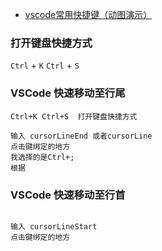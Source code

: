 

- [vscode常用快捷键（动图演示）](https://blog.csdn.net/weixin_46655235/article/details/121788623)

### 打开键盘快捷方式

`Ctrl` + `K` `Ctrl` + `S`



### VSCode 快速移动至行尾
```
Ctrl+K Ctrl+S  打开键盘快捷方式

输入 cursorLineEnd 或者cursorLine
点击键绑定的地方
我选择的是Ctrl+;
根据
```

### VSCode 快速移动至行首
```

输入 cursorLineStart
点击键绑定的地方
```
